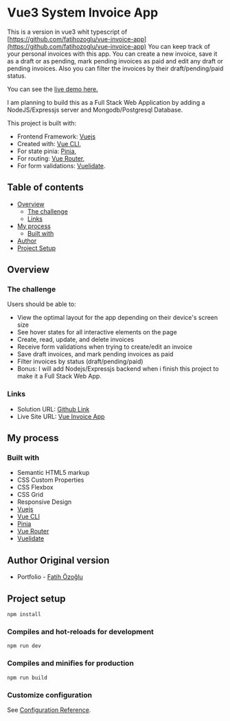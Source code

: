 # Vue3 System Invoice App

This is a version in vue3 whit typescript of [https://github.com/fatihozoglu/vue-invoice-app](https://github.com/fatihozoglu/vue-invoice-app)  You can keep track of your personal invoices with this app. You can create a new invoice, save it as a draft or as pending, mark pending invoices as paid and edit any draft or pending invoices. Also you can filter the invoices by their draft/pending/paid status.

You can see the [live demo here.](https://fozoglu-vue-invoice-app.surge.sh/)

I am planning to build this as a Full Stack Web Application by adding a NodeJS/Expressjs server and Mongodb/Postgresql Database.

This project is built with:

- Frontend Framework: [Vuejs](https://vuejs.org/)
- Created with: [Vue CLI](https://cli.vuejs.org/),
- For state pinia: [Pinia](https://pinia.vuejs.org/),
- For routing: [Vue Router](https://router.vuejs.org/),
- For form validations: [Vuelidate](https://vuelidate.js.org/).

## Table of contents

- [Overview](#overview)
  - [The challenge](#the-challenge)
  - [Links](#links)
- [My process](#my-process)
  - [Built with](#built-with)
- [Author](#author)
- [Project Setup](#project-setup)

## Overview

### The challenge

Users should be able to:

- View the optimal layout for the app depending on their device's screen size
- See hover states for all interactive elements on the page
- Create, read, update, and delete invoices
- Receive form validations when trying to create/edit an invoice
- Save draft invoices, and mark pending invoices as paid
- Filter invoices by status (draft/pending/paid)
- Bonus: I will add Nodejs/Expressjs backend when i finish this project to make it a Full Stack Web App.

### Links

- Solution URL: [Github Link](https://github.com/fatihozoglu/vue-invoice-app)
- Live Site URL: [Vue Invoice App](https://fozoglu-vue-invoice-app.surge.sh/)

## My process

### Built with

- Semantic HTML5 markup
- CSS Custom Properties
- CSS Flexbox
- CSS Grid
- Responsive Design
- [Vuejs](https://vuejs.org/)
- [Vue CLI](https://cli.vuejs.org/)
- [Pinia](https://pinia.vuejs.org/)
- [Vue Router](https://router.vuejs.org/)
- [Vuelidate](https://vuelidate.js.org/)

## Author Original version

- Portfolio - [Fatih Özoğlu](https://fatihozoglu.github.io/react-portfolio/)

## Project setup

```
npm install
```

### Compiles and hot-reloads for development

```
npm run dev
```

### Compiles and minifies for production

```
npm run build
```


### Customize configuration

See [Configuration Reference](https://cli.vuejs.org/config/).